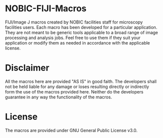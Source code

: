 # NOBIC-FIJI-Macros
FIJI/Image J macros created by NOBIC facilities staff for microscopy facilities users. Each macro has been developed for a particular application. They are not meant to be generic tools applicable to a broad range of image processing and analysis jobs. Feel free to use them if they suit your application or modify them as needed in accordance with the applicable license.

# Disclaimer
All the macros here are provided "AS IS" in good faith. The developers shall not be held liable for any damage or loses resulting directly or indirectly form the use of the macros provided here. Neither do the developers guarantee in any way the functionality of the macros.

# License
The macros are provided under GNU General Public License v3.0.
